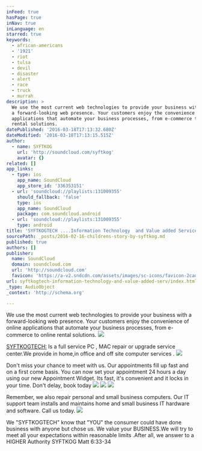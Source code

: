 ```yaml
---
inFeed: true
hasPage: true
inNav: true
inLanguage: en
starred: true
keywords:
  - african-americans
  - '1921'
  - riot
  - tulsa
  - devil
  - disaster
  - alert
  - race
  - truck
  - murrah
description: >
  We use the most current web technologies to provide your business with
  a forward-looking web presence. Your customers enjoy the convenience of online
  applications that automate your business processes, from e-commerce to online
  rental solutions.
datePublished: '2016-03-18T17:13:32.680Z'
dateModified: '2016-03-18T17:13:15.515Z'
author:
  - name: SYFTKOG
    url: 'http://soundcloud.com/syftkog'
    avatar: {}
related: []
app_links:
  - type: ios
    app_name: SoundCloud
    app_store_id: '336353151'
  - url: 'soundcloud://playlists:131009355'
    should_fallback: 'false'
    type: ios
    app_name: SoundCloud
    package: com.soundcloud.android
  - url: 'soundcloud://playlists:131009355'
    type: android
title: 'SYFTKOGTECH ....Information Technology  and Value added Service '
sourcePath: _posts/2016-02-16-childrens-story-by-syftkog.md
published: true
authors: []
publisher:
  name: SoundCloud
  domain: soundcloud.com
  url: 'http://soundcloud.com'
  favicon: 'https://a-v2.sndcdn.com/assets/images/sc-icons/favicon-2cadd14b.ico'
url: syftkogtech-information-technology-and-value-added-serv/index.html
_type: AudioObject
_context: 'http://schema.org'

---
```

We use the most current web technologies to provide your business with a forward-looking web presence. Your customers enjoy the convenience of online applications that automate your business processes, from e-commerce to online rental solutions.
![](https://s3-us-west-2.amazonaws.com/the-grid-img/p/4c04f806b71d40b786b7a1ecd78eb7e2c5f9274c.png)

[SYFTKOGTECH:][0] Is a full service PC , MAC repair or upgrade service center.We provide in home,in office and off site computer services .
![](https://s3-us-west-2.amazonaws.com/the-grid-img/p/1bbd0f325fd977a26dc9fe59b7e6fca2c8218a62.png)

Don't miss your chance to meet with us. Our appointments fill up fast and on a first come basis. You can now set your appointment 24 hours a day using our new Appointment Widget. Its fast, it's convenient and it locks in your time. Don't delay, book today
![](https://s3-us-west-2.amazonaws.com/the-grid-img/p/418882b8c3f06a63b6f3d93b1c1d2ff92566ca89.png)
![](https://s3-us-west-2.amazonaws.com/the-grid-img/p/a51b658d9a26b65fc69369fb614b0bc8ff3725e9.png)
![](https://s3-us-west-2.amazonaws.com/the-grid-img/p/218b230caf21c75722d1e36e75d6ed2da3441f21.jpg)

Remember, we also repair personal and small business computers. Our IT support team installs and maintains home and small business IT hardware and software. Call us today.
![](https://s3-us-west-2.amazonaws.com/the-grid-img/p/81aae46c5d41a48842a7b3609e109dc6ff0072fb.jpg)

We "SYFTKOGTECH" know that "YOU" the consumer could have done business with anyone but chose us. We value your BUSINESS.We will try to meet all your expectations within reasonable limits .After all, we answer to a HIGHER Authority SYFTKOG Matt 6:33-34

[0]: www.syftkogtech.com